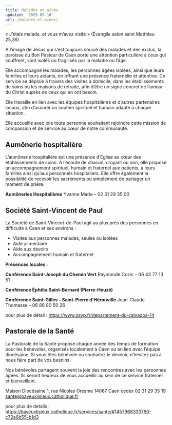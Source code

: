 ```yaml
---
title: Malades et aînés
updated: '2025-09-16'
url: /malades-et-aines/
---
```


« J’étais malade, et vous m’avez visité » (Évangile selon saint Matthieu 25,36)

À l’image de Jésus qui s’est toujours soucié des malades et des exclus, la paroisse du Bon Pasteur de Caen porte une attention particulière à ceux qui souffrent, sont isolés ou fragilisés par la maladie ou l’âge.

Elle accompagne les malades, les personnes âgées isolées, ainsi que leurs familles et leurs aidants, en offrant une présence fraternelle et attentive. Ce service se déploie à travers des visites à domicile, dans les établissements de soins ou les maisons de retraite, afin d’être un signe concret de l’amour du Christ auprès de ceux qui en ont besoin.

Elle travaille en lien avec les équipes hospitalières et d’autres partenaires locaux, afin d’assurer un soutien spirituel et humain adapté à chaque situation.

Elle accueille avec joie toute personne souhaitant rejoindre cette mission de compassion et de service au cœur de notre communauté.

## Aumônerie hospitalière[](https://github.com/gnodet/bonpasteur/tree/main/content#aum%C3%B4nerie-hospitali%C3%A8re)

L’aumônerie hospitalière est une présence d’Église au cœur des établissements de soins. À l’écoute de chacun, croyant ou non, elle propose un accompagnement spirituel, humain et fraternel aux patients, à leurs familles ainsi qu’aux personnels hospitaliers. Elle offre également la possibilité de recevoir les sacrements ou simplement de partager un moment de prière.

**Aumôneries Hospitalières** Yvanne Marie – 02 31 29 35 00

## Société Saint-Vincent de Paul[](https://github.com/gnodet/bonpasteur/tree/main/content#soci%C3%A9t%C3%A9-saint-vincent-de-paul)

La Société de Saint-Vincent-de-Paul agit au plus près des personnes en difficulté à Caen et ses environs :

  * Visites aux personnes malades, seules ou isolées
  * Aide alimentaire
  * Aide aux devoirs
  * Accompagnement humain et fraternel

**Présences locales :**

**Conférence Saint-Joseph du Chemin Vert** Raymonde Cozic – 06 43 77 13 51

**Conférence Éphêta Saint-Bernard (Pierre-Heuzé)**

**Conférence Saint-Gilles – Saint-Pierre d’Hérouville** Jean-Claude Thomasse – 06 88 80 50 26

pour plus de détail : <https://www.ssvp.fr/departement-du-calvados-14>

## Pastorale de la Santé[](https://github.com/gnodet/bonpasteur/tree/main/content#pastorale-de-la-sant%C3%A9)

La Pastorale de la Santé propose chaque année des temps de formation pour les bénévoles, organisés localement à Caen ou en lien avec l’équipe diocésaine. Si vous êtes bénévole ou souhaitez le devenir, n’hésitez pas à nous faire part de vos besoins.

Nos bénévoles partagent souvent la joie des rencontres avec les personnes âgées. Ils seront heureux de vous accueillir au sein de ce service fraternel et bienveillant.

Maison Diocésaine 1, rue Nicolas Oresme 14067 Caen cedex 02 31 29 35 19 [sante@bayeuxlisieux.catholique.fr](mailto:sante@bayeuxlisieux.catholique.fr)

pour plus de details : <https://bayeuxlisieux.catholique.fr/services/sante/#1457968333760-c72a6b55-b1d3>